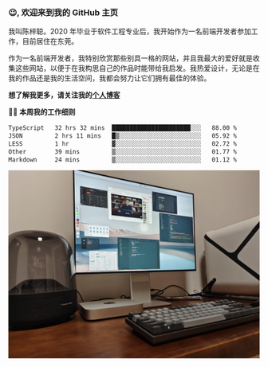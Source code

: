 ### 😉, 欢迎来到我的 GitHub 主页

我叫陈梓聪。2020 年毕业于软件工程专业后，我开始作为一名前端开发者参加工作，目前居住在东莞。

作为一名前端开发者，我特别欣赏那些别具一格的网站，并且我最大的爱好就是收集这些网站，以便于在我构思自己的作品时能带给我启发。我热爱设计，无论是在我的作品还是我的生活空间，我都会努力让它们拥有最佳的体验。

**想了解我更多，请关注我的[个人博客](https://leoku.top)**

🧑‍💻 **本周我的工作细则**
<!--START_SECTION:waka-->
```text
TypeScript   32 hrs 32 mins  ██████████████████████░░░   88.00 % 
JSON         2 hrs 11 mins   █▒░░░░░░░░░░░░░░░░░░░░░░░   05.92 % 
LESS         1 hr            ▓░░░░░░░░░░░░░░░░░░░░░░░░   02.72 % 
Other        39 mins         ▒░░░░░░░░░░░░░░░░░░░░░░░░   01.77 % 
Markdown     24 mins         ▒░░░░░░░░░░░░░░░░░░░░░░░░   01.12 % 
```
<!--END_SECTION:waka-->

![desktop](./mine.jpg)
